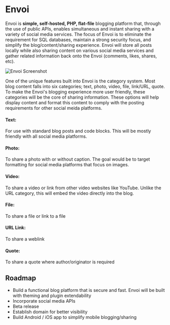 # Envoi

Envoi is **simple, self-hosted, PHP, flat-file** blogging platform that, through the use of public APIs, enables simultaneous and instant sharing with a variety of social media services.  The focus of Envoi is to eliminate the requirement for SQL databases, maintain a strong security focus, and simplify the blog/content/sharing experience.  Envoi will store all posts locally while also sharing content on various social media services and gather related information back onto the Envoi (comments, likes, shares, etc).

![Envoi Screenshot](https://github.com/xer0-1ne/envoi/blob/master/envoi.png)

One of the unique features built into Envoi is the category system.  Most blog content falls into six categories; text, photo, video, file, link/URL, quote.  To make the Envoi's blogging experience more user friendly, these categories will be the core of sharing information.  These options will help display content and format this content to comply with the posting requirements for other social meida platforms.

#### Text:
For use with standard blog posts and code blocks.  This will be mostly friendly with all social media platforms.

#### Photo:
To share a photo with or without caption.  The goal would be to target formatting for social media platforms that focus on images.

#### Video:
To share a video or link from other video websites like YouTube.  Unlike the URL category, this will embed the video directly into the blog.

#### File:
To share a file or link to a file

#### URL Link:
To share a weblink

#### Quote:
To share a quote where author/originator is required

## Roadmap

 - Build a functional blog platform that is secure and fast.  Envoi will be built with theming and plugin extendability
 - Incorporate social media APIs
 - Beta release
 - Establish domain for better visibility
 - Build Android / iOS app to simplify mobile blogging/sharing 

